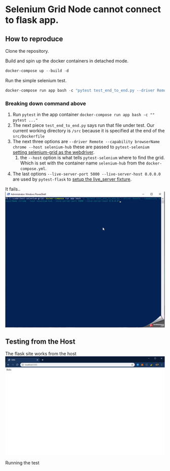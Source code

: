 # Selenium Grid Node cannot connect to flask app.

## How to reproduce
Clone the repository.

Build and spin up the docker containers in detached mode.
```powershell
docker-compose up --build -d
```

Run the simple selenium test.
```powershell
docker-compose run app bash -c "pytest test_end_to_end.py --driver Remote --capability browserName chrome --host selenium-hub --live-server-port 5000 --live-server-host 0.0.0.0"
```

### Breaking down command above
1. Run `pytest` in the app container `docker-compose run app bash -c "" pytest ..."`
2. The next piece `test_end_to_end.py` says run that file under test. Our current working directory is `/src` because it is specified at the end of the `src/Dockerfile`
3. The next three options are `--driver Remote --capability browserName chrome --host selenium-hub` these are passed to `pytest-selenium` [setting selenium-grid as the webdriver](https://pytest-selenium.readthedocs.io/en/latest/user_guide.html#selenium-server-grid).
    1. the `--host` option is what tells `pytest-selenium` where to find the grid. Which is set with the container name `selenium-hub` from the `docker-compose.yml`.
4. The last options `--live-server-port 5000 --live-server-host 0.0.0.0` are used by `pytest-flask` to [setup the live_server fixture](https://pytest-flask.readthedocs.io/en/latest/features.html#live-server-application-live-server).
 
 It fails..
 ![Test failing](docs/flask_failing.gif)
 
## Testing from the Host
The flask site works from the host
![Flask app working](docs/flask_app_from_host.png)

Running the test
